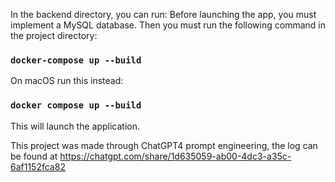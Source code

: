 In the backend directory, you can run:
Before launching the app, you must implement a MySQL database.
Then you must run the following command in the project directory:

### `docker-compose up --build`

On macOS run this instead:

### `docker compose up --build`

This will launch the application.

This project was made through ChatGPT4 prompt engineering, the log can be found at https://chatgpt.com/share/1d635059-ab00-4dc3-a35c-6af1152fca82
